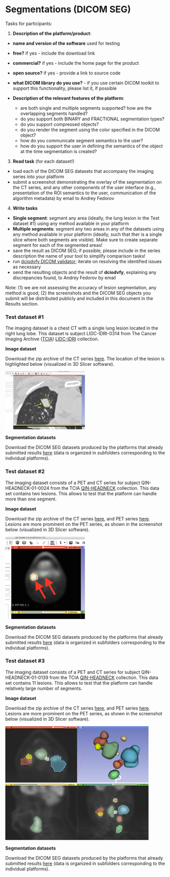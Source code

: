# Segmentations (DICOM SEG)

Tasks for participants:

1. **Description of the platform/product**:
 * **name and version of the software** used for testing
 * **free?** if yes - include the download link
 * **commercial?** if yes - include the home page for the product
 * **open source?** if yes - provide a link to source code
 * **what DICOM library do you use?** - if you use certain DICOM toolkit to support this functionality, please list it, if possible

 * **Description of the relevant features of the platform**: 
    * are both single and multiple segments supported? how are the overlapping segments handled? 
    * do you support both BINARY and FRACTIONAL segmentation types? 
    * do you support compressed objects?
    * do you render the segment using the color specified in the DICOM object? 
    * how do you communicate segment semantics to the user? 
    * how do you support the user in defining the semantics of the object at the time segmentation is created?

3. **Read task** (for each dataset!)
 * load each of the DICOM SEG datasets that accompany the imaging series into your platform
 * submit a screenshot demonstrating the overlay of the segmentation on the CT series, and any other components of the user interface (e.g., presentation of the ROI semantics to the user, communication of the algorithm metadata) by email to Andrey Fedorov

4. **Write tasks**
 * **Single segment**: segment any area (ideally, the lung lesion in the Test dataset #1) using any method available in your platform
 *  **Multiple segments**: segment any two areas in any of the datasets using any method available in your platform (ideally, such that ther is a single slice where both segments are visible). Make sure to create separate segment for each of the segmented areas!
 * save the result as DICOM SEG; if possible, please include in the series description the name of your tool to simplify comparison tasks!
 * run [dciodvfy DICOM validator](http://www.dclunie.com/dicom3tools/dciodvfy.html); iterate on resolving the identified issues as necessary
 * send the resulting objects and the result of **dciodvfy**, explaining any discrepancies found, to Andrey Fedorov by email
 
Note: (1) we are not assessing the accuracy of lesion segmentation, any method is  good; (2) the screenshots and the DICOM SEG objects you submit will be distributed publicly and included in this document in the Results section.

### Test dataset #1

The imaging dataset is a chest CT with a single lung lesion located in the right lung lobe. This dataset is subject LIDC-IDRI-0314 from The Cancer Imaging Archive ([TCIA](http://www.cancerimagingarchive.net/)) [LIDC-IDRI](https://wiki.cancerimagingarchive.net/display/Public/LIDC-IDRI) collection.

**Image dataset**

Download the zip archive of the CT series [here](http://slicer.kitware.com/midas3/download/item/245513/LIDC-IDRI-0314-CT.zip). The location of the lesion is highlighted below (visualized in 3D Slicer software).

<img src="../images/LIDC-IDRI-0314_screenshot.png" width="250">

**Segmentation datasets**

Download the DICOM SEG datasets produced by the platforms that already submitted results [here](http://slicer.kitware.com/midas3/folder/3774) (data is organized in subfolders corresponding to the individual platforms).


### Test dataset #2

The imaging dataset consists of a PET and CT series for subject QIN-HEADNECK-01-0024 from the TCIA [QIN-HEADNECK](https://wiki.cancerimagingarchive.net/display/Public/QIN-HEADNECK) collection. This data set contains two lesions. This allows to test that the platform can handle more than one segment.

**Image dataset**

Download the zip archive of the CT series [here](http://slicer.kitware.com/midas3/download/item/245508/QIN-HEADNECK-01-0024-CT.zip), and PET series [here](http://slicer.kitware.com/midas3/download/item/245509/QIN-HEADNECK-01-0024-PET.zip). Lesions are more prominent on the PET series, as shown in the screenshot below (visualized in 3D Slicer software).

<img src="../images/QIN-HEADNECK-01-0024_screenshot.png" width="250">

**Segmentation datasets**

Download the DICOM SEG datasets produced by the platforms that already submitted results [here](http://slicer.kitware.com/midas3/folder/3786) (data is organized in subfolders corresponding to the individual platforms).

### Test dataset #3

The imaging dataset consists of a PET and CT series for subject QIN-HEADNECK-01-0139 from the TCIA [QIN-HEADNECK](https://wiki.cancerimagingarchive.net/display/Public/QIN-HEADNECK) collection. This data set contains 11 lesions. This allows to test that the platform can handle relatively large number of segments.

**Image dataset**

Download the zip archive of the CT series [here](http://slicer.kitware.com/midas3/download/item/257233/QIN-HEADNECK-01-0139-CT.zip), and PET series [here](http://slicer.kitware.com/midas3/download/item/257234/QIN-HEADNECK-01-0139-PET.zip). Lesions are more prominent on the PET series, as shown in the screenshot below (visualized in 3D Slicer software).

<img src="../images/QIN-HEADNECK-01-0139_screenshot2.png" width="450">
<img src="../images/QIN-HEADNECK-01-0139_screenshot1.png" width="450">

**Segmentation datasets**

Download the DICOM SEG datasets produced by the platforms that already submitted results [here](http://slicer.kitware.com/midas3/folder/3858) (data is organized in subfolders corresponding to the individual platforms).